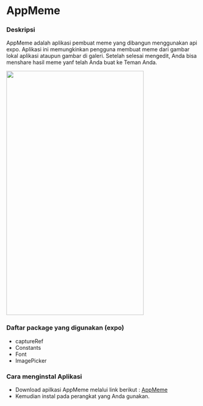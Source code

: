 # AppMeme

### Deskripsi
AppMeme adalah aplikasi pembuat meme yang dibangun menggunakan api expo. Aplikasi ini memungkinkan pengguna membuat meme dari gambar lokal aplikasi ataupun gambar di galeri. Setelah selesai mengedit, Anda bisa menshare hasil meme yanf telah Anda buat ke Teman Anda.

<img src="Screenshot_2022-04-21-12-49-37-417_com.jravelo.appmeme.png" width="360" height="640" />

### Daftar package yang digunakan (expo)
- captureRef
- Constants
- Font
- ImagePicker

### Cara menginstal Aplikasi
- Download apilkasi AppMeme melalui link berikut : [AppMeme](https://drive.google.com/file/d/196WL027HAFTsJBCxRgfOWJ9BjIZP2AzH/view)
- Kemudian instal pada perangkat yang Anda gunakan.
